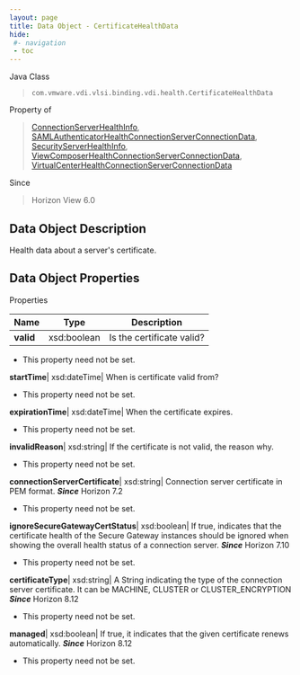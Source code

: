 ```yaml
---
layout: page
title: Data Object - CertificateHealthData
hide:
 #- navigation
 - toc
---
```






Java Class  
> `com.vmware.vdi.vlsi.binding.vdi.health.CertificateHealthData`

Property of  
> [ConnectionServerHealthInfo](vdi.health.ConnectionServerHealth.ConnectionServerHealthInfo.md#field_detail), [SAMLAuthenticatorHealthConnectionServerConnectionData](vdi.health.SAMLAuthenticatorHealth.ConnectionServerConnectionData.md#field_detail), [SecurityServerHealthInfo](vdi.health.SecurityServerHealth.SecurityServerHealthInfo.md#field_detail), [ViewComposerHealthConnectionServerConnectionData](vdi.health.ViewComposerHealth.ConnectionServerConnectionData.md#field_detail), [VirtualCenterHealthConnectionServerConnectionData](vdi.health.VirtualCenterHealth.ConnectionServerConnectionData.md#field_detail)

Since  
> Horizon View 6.0


## Data Object Description 

Health data about a server's certificate. 

## Data Object Properties

Properties

Name |  Type |  Description   
---|---|---  
**valid**|  xsd:boolean|  Is the certificate valid?   


 * This property need not be set.

  
**startTime**|  xsd:dateTime|  When is certificate valid from?   


 * This property need not be set.

  
**expirationTime**|  xsd:dateTime|  When the certificate expires.   


 * This property need not be set.

  
**invalidReason**|  xsd:string|  If the certificate is not valid, the reason why.   


 * This property need not be set.

  
**connectionServerCertificate**|  xsd:string|  Connection server certificate in PEM format.  **_Since_** Horizon 7.2  


 * This property need not be set.

  
**ignoreSecureGatewayCertStatus**|  xsd:boolean|  If true, indicates that the certificate health of the Secure Gateway instances should be ignored when showing the overall health status of a connection server.  **_Since_** Horizon 7.10  


 * This property need not be set.

  
**certificateType**|  xsd:string|  A String indicating the type of the connection server certificate. It can be MACHINE, CLUSTER or CLUSTER_ENCRYPTION  **_Since_** Horizon 8.12  


 * This property need not be set.

  
**managed**|  xsd:boolean|  If true, it indicates that the given certificate renews automatically.  **_Since_** Horizon 8.12  


 * This property need not be set.

  
  
  
   
  
  
